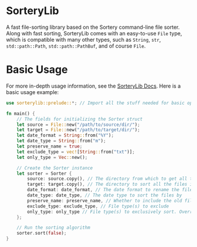 # SorteryLib
A fast file-sorting library based on the Sortery command-line file sorter. Along with fast sorting, SorteryLib comes with an easy-to-use `File` type, which is compatible with many other types, such as `String`, `str`, `std::path::Path`, `std::path::PathBuf`, and of course `File`.

# Basic Usage

For more in-depth usage information, see the [SorteryLib Docs](https://docs.rs/sorterylib/latest/sorterylib/).
Here is a basic usage example:

```rust
use sorterylib::prelude::*; // Import all the stuff needed for basic operation

fn main() {
    // The fields for initializing the Sorter struct
    let source = File::new("/path/to/source/dir/");
    let target = File::new("/path/to/target/dir/");
    let date_format = String::from("%Y");
    let date_type = String::from("m");
    let preserve_name = true;
    let exclude_type = vec![String::from("txt")];
    let only_type = Vec::new();

    // Create the Sorter instance
    let sorter = Sorter {
        source: source.copy(), // The directory from which to get all the files to sort
        target: target.copy(), // The directory to sort all the files into
        date_format: date_format, // The date format to rename the files using.
        date_type: date_type, // The date type to sort the files by
        preserve_name: preserve_name, // Whether to include the old file name in the new name
        exclude_type: exclude_type, // File type(s) to exclude
        only_type: only_type // File type(s) to exclusively sort. Overrides `exclude_type`
    };

    // Run the sorting algorithm
    sorter.sort(false);
}
```
